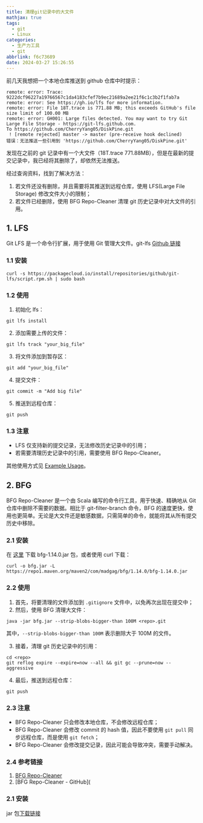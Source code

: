 ```yaml
---
title: 清理git记录中的大文件
mathjax: true
tags:
  - git
  - Linux
categories:
  - 生产力工具
  - git
abbrlink: f6c73689
date: 2024-03-27 15:26:55
---
```


前几天我想把一个本地仓库推送到 github 仓库中时提示：

```shell
remote: error: Trace: 9222dcf96227a19766567c1da4183cfef7b9ec21689a2ee21f6c1c3b2f1fab7a
remote: error: See https://gh.io/lfs for more information.
remote: error: File 18T.trace is 771.88 MB; this exceeds GitHub's file size limit of 100.00 MB
remote: error: GH001: Large files detected. You may want to try Git Large File Storage - https://git-lfs.github.com.
To https://github.com/CherryYang05/DiskPine.git
 ! [remote rejected] master -> master (pre-receive hook declined)
错误：无法推送一些引用到 'https://github.com/CherryYang05/DiskPine.git'
```

发现在之前的 git 记录中有一个大文件（18T.trace 771.88MB），但是在最新的提交记录中，我已经将其删除了，却依然无法推送。

经过查询资料，找到了解决方法：

1. 若文件还没有删除，并且需要将其推送到远程仓库，使用 LFS(Large File Storage) 修改文件大小的限制；
2. 若文件已经删除，使用 BFG Repo-Cleaner 清理 git 历史记录中对大文件的引用。

<!-- more -->

## 1. LFS

Git LFS 是一个命令行扩展，用于使用 Git 管理大文件。git-lfs [Github 链接](https://github.com/git-lfs/git-lfs)

### 1.1 安装

```shell
curl -s https://packagecloud.io/install/repositories/github/git-lfs/script.rpm.sh | sudo bash
```

### 1.2 使用

1. 初始化 lfs：

```shell
git lfs install
```

2. 添加需要上传的文件：

```shell
git lfs track "your_big_file"
```

3. 将文件添加到暂存区：

```shell
git add "your_big_file"
```

4. 提交文件：

```shell
git commit -m "Add big file"
```

5. 推送到远程仓库：

```shell
git push
```

### 1.3 注意

- LFS 仅支持新的提交记录，无法修改历史记录中的引用；
- 若需要清理历史记录中的引用，需要使用 BFG Repo-Cleaner。

其他使用方式见 [Example Usage](https://github.com/git-lfs/git-lfs?tab=readme-ov-file#example-usage)。

## 2. BFG

BFG Repo-Cleaner 是一个由 Scala 编写的命令行工具，用于快速、精确地从 Git 仓库中删除不需要的数据。相比于 git-filter-branch 命令，BFG 的速度更快，使用也更简单。无论是大文件还是敏感数据，只需简单的命令，就能将其从所有提交历史中移除。

### 2.1 安装

在 [这里](https://rtyley.github.io/bfg-repo-cleaner/) 下载 bfg-1.14.0.jar 包，或者使用 curl 下载：

```shell
curl -o bfg.jar -L https://repo1.maven.org/maven2/com/madgag/bfg/1.14.0/bfg-1.14.0.jar
```

### 2.2 使用

1. 首先，将要清理的文件添加到 `.gitignore` 文件中，以免再次出现在提交中；
2. 然后，使用 BFG 清理大文件：

```shell
java -jar bfg.jar --strip-blobs-bigger-than 100M <repo>.git
```

其中，`--strip-blobs-bigger-than 100M` 表示删除大于 100M 的文件。

3. 接着，清理 git 历史记录中的引用：

```shell
cd <repo>
git reflog expire --expire=now --all && git gc --prune=now --aggressive
```

4. 最后，推送到远程仓库：

```shell
git push
```

### 2.3 注意

- BFG Repo-Cleaner 只会修改本地仓库，不会修改远程仓库；
- BFG Repo-Cleaner 会修改 commit 的 hash 值，因此不要使用 `git pull` 同步远程仓库，而是使用 `git fetch`；
- BFG Repo-Cleaner 会修改提交记录，因此可能会导致冲突，需要手动解决。

### 2.4 参考链接

1. [BFG Repo-Cleaner](https://rtyley.github.io/bfg-repo-cleaner/)
2. [BFG Repo-Cleaner - GitHub](

### 2.1 安装

jar 包[下载链接](https://rtyley.github.io/bfg-repo-cleaner/)


